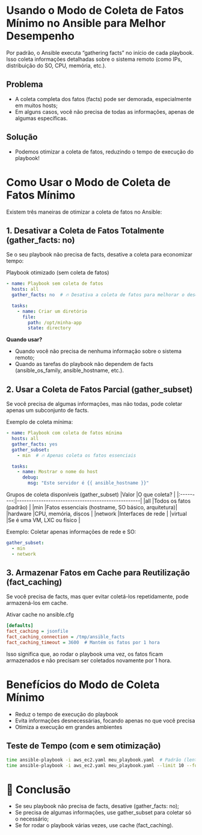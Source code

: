 # Usando o Modo de Coleta de Fatos Mínimo no Ansible para Melhor Desempenho

Por padrão, o Ansible executa “gathering facts” no início de cada playbook. Isso coleta informações detalhadas sobre o sistema remoto (como IPs, distribuição do SO, CPU, memória, etc.).

## Problema
- A coleta completa dos fatos (facts) pode ser demorada, especialmente em muitos hosts;  
- Em alguns casos, você não precisa de todas as informações, apenas de algumas específicas.

## Solução
- Podemos otimizar a coleta de fatos, reduzindo o tempo de execução do playbook!  

# Como Usar o Modo de Coleta de Fatos Mínimo

Existem três maneiras de otimizar a coleta de fatos no Ansible:

## 1. Desativar a Coleta de Fatos Totalmente (gather_facts: no)

Se o seu playbook não precisa de facts, desative a coleta para economizar tempo:

Playbook otimizado (sem coleta de fatos)
```yaml
- name: Playbook sem coleta de fatos
  hosts: all
  gather_facts: no  # 🔥 Desativa a coleta de fatos para melhorar o desempenho

  tasks:
    - name: Criar um diretório
      file:
        path: /opt/minha-app
        state: directory
```

**Quando usar?**
- Quando você não precisa de nenhuma informação sobre o sistema remoto;  
- Quando as tarefas do playbook não dependem de facts (ansible_os_family, ansible_hostname, etc.).  

## 2. Usar a Coleta de Fatos Parcial (gather_subset)

Se você precisa de algumas informações, mas não todas, pode coletar apenas um subconjunto de facts.

Exemplo de coleta mínima:
```yaml
- name: Playbook com coleta de fatos mínima
  hosts: all
  gather_facts: yes
  gather_subset:
    - min  # 🔥 Apenas coleta os fatos essenciais

  tasks:
    - name: Mostrar o nome do host
      debug:
        msg: "Este servidor é {{ ansible_hostname }}"
```

Grupos de coleta disponíveis (gather_subset)
|Valor      |O que coleta?                                      |
|:---------:|---------------------------------------------------|
|all        |Todos os fatos (padrão)                            |
|min        |Fatos essenciais (hostname, SO básico, arquitetura)|
|hardware   |CPU, memória, discos                               |
|network    |Interfaces de rede                                 |
|virtual    |Se é uma VM, LXC ou físico                         |

Exemplo: Coletar apenas informações de rede e SO:
```yaml
gather_subset:
  - min
  - network
```

## 3. Armazenar Fatos em Cache para Reutilização (fact_caching)

Se você precisa de facts, mas quer evitar coletá-los repetidamente, pode armazená-los em cache.

Ativar cache no ansible.cfg
```ini
[defaults]
fact_caching = jsonfile
fact_caching_connection = /tmp/ansible_facts
fact_caching_timeout = 3600  # Mantém os fatos por 1 hora
```

Isso significa que, ao rodar o playbook uma vez, os fatos ficam armazenados e não precisam ser coletados novamente por 1 hora.

# Benefícios do Modo de Coleta Mínimo

- Reduz o tempo de execução do playbook  
- Evita informações desnecessárias, focando apenas no que você precisa  
- Otimiza a execução em grandes ambientes

##  Teste de Tempo (com e sem otimização)
```bash
time ansible-playbook -i aws_ec2.yaml meu_playbook.yaml  # Padrão (lento)
time ansible-playbook -i aws_ec2.yaml meu_playbook.yaml --limit 10 --forks 20  # Mais rápido!
```

# 🎯 Conclusão

- Se seu playbook não precisa de facts, desative (gather_facts: no);  
- Se precisa de algumas informações, use gather_subset para coletar só o necessário;  
- Se for rodar o playbook várias vezes, use cache (fact_caching).  